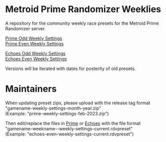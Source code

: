 # Metroid Prime Randomizer Weeklies
A repository for the community weekly race presets for the Metroid Prime Randomizer server.

[Prime Odd Weekly Settings](https://github.com/Uncle-Reggie/Metroid-Prime-Randomizer-Weeklies/blob/main/Prime/prime-odd-weekly-settings-current.rdvpreset)\
[Prime Even Weekly Settings](https://github.com/Uncle-Reggie/Metroid-Prime-Randomizer-Weeklies/blob/main/Prime/prime-even-weekly-settings-current.rdvpreset)

[Echoes Odd Weekly Settings](https://github.com/Uncle-Reggie/Metroid-Prime-Randomizer-Weeklies/blob/main/Echoes/echoes-odd-weekly-settings-current.rdvpreset)\
[Echoes Even Weekly Settings](https://github.com/Uncle-Reggie/Metroid-Prime-Randomizer-Weeklies/blob/main/Echoes/echoes-even-weekly-settings-current.rdvpreset)

Versions will be iterated with dates for posterity of old presets.

# Maintainers

When updating preset zips, please upload with the release tag format "gamename-weekly-settings-month-year.zip"\
(Example: "prime-weekly-settings-feb-2023.zip")

Then edit/replace the files in [Prime](./Prime/) or [Echoes](./Echoes/) with the file format "gamename-weekname--weekly-settings-current.rdvpreset"\
(Example: "echoes-even-weekly-settings-current.rdvpreset")
